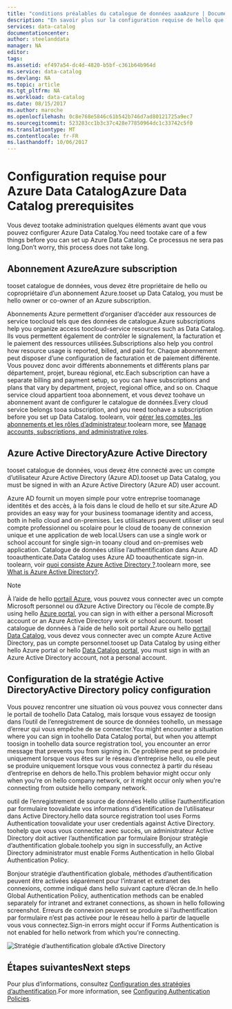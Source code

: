 ```yaml
---
title: "conditions préalables du catalogue de données aaaAzure | Documents Microsoft"
description: "En savoir plus sur la configuration requise de hello que vous devez tooget main d’Azure Data Catalog."
services: data-catalog
documentationcenter: 
author: steelanddata
manager: NA
editor: 
tags: 
ms.assetid: ef497a54-dc4d-4820-b5bf-c361b64b964d
ms.service: data-catalog
ms.devlang: NA
ms.topic: article
ms.tgt_pltfrm: NA
ms.workload: data-catalog
ms.date: 08/15/2017
ms.author: maroche
ms.openlocfilehash: 0c8e768e5846c61b542b746d7ad80121725a9ec7
ms.sourcegitcommit: 523283cc1b3c37c428e77850964dc1c33742c5f0
ms.translationtype: MT
ms.contentlocale: fr-FR
ms.lasthandoff: 10/06/2017
---
```

# <a name="azure-data-catalog-prerequisites"></a><span data-ttu-id="1aa69-103">Configuration requise pour Azure Data Catalog</span><span class="sxs-lookup"><span data-stu-id="1aa69-103">Azure Data Catalog prerequisites</span></span>

<span data-ttu-id="1aa69-104">Vous devez tootake administration quelques éléments avant que vous pouvez configurer Azure Data Catalog.</span><span class="sxs-lookup"><span data-stu-id="1aa69-104">You need tootake care of a few things before you can set up Azure Data Catalog.</span></span> <span data-ttu-id="1aa69-105">Ce processus ne sera pas long.</span><span class="sxs-lookup"><span data-stu-id="1aa69-105">Don’t worry, this process does not take long.</span></span>

## <a name="azure-subscription"></a><span data-ttu-id="1aa69-106">Abonnement Azure</span><span class="sxs-lookup"><span data-stu-id="1aa69-106">Azure subscription</span></span>
<span data-ttu-id="1aa69-107">tooset catalogue de données, vous devez être propriétaire de hello ou copropriétaire d’un abonnement Azure.</span><span class="sxs-lookup"><span data-stu-id="1aa69-107">tooset up Data Catalog, you must be hello owner or co-owner of an Azure subscription.</span></span>

<span data-ttu-id="1aa69-108">Abonnements Azure permettent d’organiser d’accéder aux ressources de service toocloud tels que des données de catalogue.</span><span class="sxs-lookup"><span data-stu-id="1aa69-108">Azure subscriptions help you organize access toocloud-service resources such as Data Catalog.</span></span> <span data-ttu-id="1aa69-109">Ils vous permettent également de contrôler le signalement, la facturation et le paiement des ressources utilisées.</span><span class="sxs-lookup"><span data-stu-id="1aa69-109">Subscriptions also help you control how resource usage is reported, billed, and paid for.</span></span> <span data-ttu-id="1aa69-110">Chaque abonnement peut disposer d’une configuration de facturation et de paiement différente. Vous pouvez donc avoir différents abonnements et différents plans par département, projet, bureau régional, etc.</span><span class="sxs-lookup"><span data-stu-id="1aa69-110">Each subscription can have a separate billing and payment setup, so you can have subscriptions and plans that vary by department, project, regional office, and so on.</span></span> <span data-ttu-id="1aa69-111">Chaque service cloud appartient tooa abonnement, et vous devez toohave un abonnement avant de configurer le catalogue de données.</span><span class="sxs-lookup"><span data-stu-id="1aa69-111">Every cloud service belongs tooa subscription, and you need toohave a subscription before you set up Data Catalog.</span></span> <span data-ttu-id="1aa69-112">toolearn, voir [gérer les comptes, les abonnements et les rôles d’administrateur](../active-directory/active-directory-assign-admin-roles.md).</span><span class="sxs-lookup"><span data-stu-id="1aa69-112">toolearn more, see [Manage accounts, subscriptions, and administrative roles](../active-directory/active-directory-assign-admin-roles.md).</span></span>

## <a name="azure-active-directory"></a><span data-ttu-id="1aa69-113">Azure Active Directory</span><span class="sxs-lookup"><span data-stu-id="1aa69-113">Azure Active Directory</span></span>
<span data-ttu-id="1aa69-114">tooset catalogue de données, vous devez être connecté avec un compte d’utilisateur Azure Active Directory (Azure AD).</span><span class="sxs-lookup"><span data-stu-id="1aa69-114">tooset up Data Catalog, you must be signed in with an Azure Active Directory (Azure AD) user account.</span></span>

<span data-ttu-id="1aa69-115">Azure AD fournit un moyen simple pour votre entreprise toomanage identités et des accès, à la fois dans le cloud de hello et sur site.</span><span class="sxs-lookup"><span data-stu-id="1aa69-115">Azure AD provides an easy way for your business toomanage identity and access, both in hello cloud and on-premises.</span></span> <span data-ttu-id="1aa69-116">Les utilisateurs peuvent utiliser un seul compte professionnel ou scolaire pour le cloud de tooany de connexion unique et une application de web local.</span><span class="sxs-lookup"><span data-stu-id="1aa69-116">Users can use a single work or school account for single sign-in tooany cloud and on-premises web application.</span></span> <span data-ttu-id="1aa69-117">Catalogue de données utilise l’authentification dans Azure AD tooauthenticate.</span><span class="sxs-lookup"><span data-stu-id="1aa69-117">Data Catalog uses Azure AD tooauthenticate sign-in.</span></span> <span data-ttu-id="1aa69-118">toolearn, voir [quoi consiste Azure Active Directory ?](../active-directory/active-directory-whatis.md).</span><span class="sxs-lookup"><span data-stu-id="1aa69-118">toolearn more, see [What is Azure Active Directory?](../active-directory/active-directory-whatis.md).</span></span>

> [!NOTE]
> <span data-ttu-id="1aa69-119">À l’aide de hello [portail Azure](http://portal.azure.com/), vous pouvez vous connecter avec un compte Microsoft personnel ou d’Azure Active Directory ou l’école de compte.</span><span class="sxs-lookup"><span data-stu-id="1aa69-119">By using hello [Azure portal](http://portal.azure.com/), you can sign in with either a personal Microsoft account or an Azure Active Directory work or school account.</span></span> <span data-ttu-id="1aa69-120">tooset catalogue de données à l’aide de hello soit portail Azure ou hello [portail Data Catalog](http://www.azuredatacatalog.com), vous devez vous connecter avec un compte Azure Active Directory, pas un compte personnel.</span><span class="sxs-lookup"><span data-stu-id="1aa69-120">tooset up Data Catalog by using either hello Azure portal or hello [Data Catalog portal](http://www.azuredatacatalog.com), you must sign in with an Azure Active Directory account, not a personal account.</span></span>
>
>

## <a name="active-directory-policy-configuration"></a><span data-ttu-id="1aa69-121">Configuration de la stratégie Active Directory</span><span class="sxs-lookup"><span data-stu-id="1aa69-121">Active Directory policy configuration</span></span>
<span data-ttu-id="1aa69-122">Vous pouvez rencontrer une situation où vous pouvez vous connecter dans le portail de toohello Data Catalog, mais lorsque vous essayez de toosign dans l’outil de l’enregistrement de source de données toohello, un message d’erreur qui vous empêche de se connecter.</span><span class="sxs-lookup"><span data-stu-id="1aa69-122">You might encounter a situation where you can sign in toohello Data Catalog portal, but when you attempt toosign in toohello data source registration tool, you encounter an error message that prevents you from signing in.</span></span> <span data-ttu-id="1aa69-123">Ce problème peut se produire uniquement lorsque vous êtes sur le réseau d’entreprise hello, ou elle peut se produire uniquement lorsque vous vous connectez à partir du réseau d’entreprise en dehors de hello.</span><span class="sxs-lookup"><span data-stu-id="1aa69-123">This problem behavior might occur only when you're on hello company network, or it might occur only when you're connecting from outside hello company network.</span></span>

<span data-ttu-id="1aa69-124">outil de l’enregistrement de source de données Hello utilise l’authentification par formulaire toovalidate vos informations d’identification de l’utilisateur dans Active Directory.</span><span class="sxs-lookup"><span data-stu-id="1aa69-124">hello data source registration tool uses Forms Authentication toovalidate your user credentials against Active Directory.</span></span> <span data-ttu-id="1aa69-125">toohelp que vous vous connectez avec succès, un administrateur Active Directory doit activer l’authentification par formulaire Bonjour stratégie d’authentification globale.</span><span class="sxs-lookup"><span data-stu-id="1aa69-125">toohelp you sign in successfully, an Active Directory administrator must enable Forms Authentication in hello Global Authentication Policy.</span></span>

<span data-ttu-id="1aa69-126">Bonjour stratégie d’authentification globale, méthodes d’authentification peuvent être activées séparément pour l’intranet et extranet des connexions, comme indiqué dans hello suivant capture d’écran de.</span><span class="sxs-lookup"><span data-stu-id="1aa69-126">In hello Global Authentication Policy, authentication methods can be enabled separately for intranet and extranet connections, as shown in hello following screenshot.</span></span> <span data-ttu-id="1aa69-127">Erreurs de connexion peuvent se produire si l’authentification par formulaire n’est pas activée pour le réseau hello à partir de laquelle vous vous connectez.</span><span class="sxs-lookup"><span data-stu-id="1aa69-127">Sign-in errors might occur if Forms Authentication is not enabled for hello network from which you're connecting.</span></span>

 ![Stratégie d’authentification globale d’Active Directory](./media/data-catalog-prerequisites/global-auth-policy.png)

## <a name="next-steps"></a><span data-ttu-id="1aa69-129">Étapes suivantes</span><span class="sxs-lookup"><span data-stu-id="1aa69-129">Next steps</span></span>
<span data-ttu-id="1aa69-130">Pour plus d’informations, consultez [Configuration des stratégies d’authentification](https://technet.microsoft.com/library/dn486781.aspx).</span><span class="sxs-lookup"><span data-stu-id="1aa69-130">For more information, see [Configuring Authentication Policies](https://technet.microsoft.com/library/dn486781.aspx).</span></span>
